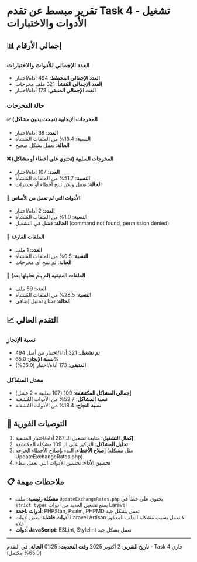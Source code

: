 # تقرير مبسط عن تقدم Task 4 - تشغيل الأدوات والاختبارات

## 📊 إجمالي الأرقام

### العدد الإجمالي للأدوات والاختبارات

- **العدد الإجمالي المخطط**: 494 أداة/اختبار
- **العدد الإجمالي المُنشأ**: 321 ملف مخرجات
- **العدد الإجمالي المتبقي**: 173 أداة/اختبار

### حالة المخرجات

#### ✅ المخرجات الإيجابية (نجحت بدون مشاكل)

- **العدد**: 38 أداة/اختبار
- **النسبة**: 18.4% من الملفات المُنشأة
- **الحالة**: تعمل بشكل صحيح

#### ❌ المخرجات السلبية (تحتوي على أخطاء أو مشاكل)

- **العدد**: 107 أداة/اختبار
- **النسبة**: 51.7% من الملفات المُنشأة
- **الحالة**: تعمل ولكن تنتج أخطاء أو تحذيرات

#### 🔧 الأدوات التي لم تعمل من الأساس

- **العدد**: 2 أداة/اختبار
- **النسبة**: 1.0% من الملفات المُنشأة
- **الحالة**: فشل في التشغيل (command not found, permission denied)

#### 📄 الملفات الفارغة

- **العدد**: 1 ملف
- **النسبة**: 0.5% من الملفات المُنشأة
- **الحالة**: لم تنتج أي مخرجات

#### 🔄 الملفات المتبقية (لم يتم تحليلها بعد)

- **العدد**: 59 ملف
- **النسبة**: 28.5% من الملفات المُنشأة
- **الحالة**: تحتاج تحليل إضافي

## 📈 التقدم الحالي

### نسبة الإنجاز

- **تم تشغيل**: 321 أداة/اختبار من أصل 494
- **نسبة الإنجاز**: 65.0%
- **المتبقي**: 173 أداة/اختبار (35.0%)

### معدل المشاكل

- **إجمالي المشاكل المكتشفة**: 109 (107 سلبية + 2 فشل)
- **نسبة المشاكل**: 52.7% من الأدوات المُشغلة
- **نسبة النجاح**: 18.4% من الأدوات المُشغلة

## 🎯 التوصيات الفورية

1. **إكمال التشغيل**: متابعة تشغيل الـ 287 أداة/اختبار المتبقية
2. **تحليل المشاكل**: التركيز على الـ 109 مشكلة المكتشفة
3. **إصلاح الأخطاء**: البدء بإصلاح الأخطاء الحرجة (مثل مشكلة UpdateExchangeRates.php)
4. **تحسين الأداء**: تحسين الأدوات التي تعمل ببطء

## 📋 ملاحظات مهمة

- **مشكلة رئيسية**: ملف `UpdateExchangeRates.php` يحتوي على خطأ في `strict_types` يمنع تشغيل العديد من أدوات Laravel
- **أدوات ناجحة**: PHPStan, Psalm, PHPMD تعمل بشكل جيد
- **أدوات فاشلة**: بعض أدوات Laravel Artisan لا تعمل بسبب مشكلة الملف المذكور أعلاه
- **أدوات JavaScript**: ESLint, Stylelint تعمل بشكل جيد

---

**تاريخ التقرير**: 2 أكتوبر 2025
**وقت التحديث**: 01:25
**الحالة**: في التقدم - Task 4 جاري (65.0% مكتمل)
